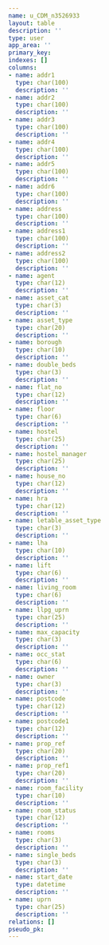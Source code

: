 ```yaml
---
name: u_CDM_n3526933
layout: table
description: ''
type: user
app_area: ''
primary_key: 
indexes: []
columns:
- name: addr1
  type: char(100)
  description: ''
- name: addr2
  type: char(100)
  description: ''
- name: addr3
  type: char(100)
  description: ''
- name: addr4
  type: char(100)
  description: ''
- name: addr5
  type: char(100)
  description: ''
- name: addr6
  type: char(100)
  description: ''
- name: address
  type: char(100)
  description: ''
- name: address1
  type: char(100)
  description: ''
- name: address2
  type: char(100)
  description: ''
- name: agent
  type: char(12)
  description: ''
- name: asset_cat
  type: char(3)
  description: ''
- name: asset_type
  type: char(20)
  description: ''
- name: borough
  type: char(10)
  description: ''
- name: double_beds
  type: char(3)
  description: ''
- name: flat_no
  type: char(12)
  description: ''
- name: floor
  type: char(6)
  description: ''
- name: hostel
  type: char(25)
  description: ''
- name: hostel_manager
  type: char(25)
  description: ''
- name: house_no
  type: char(12)
  description: ''
- name: hra
  type: char(12)
  description: ''
- name: letable_asset_type
  type: char(3)
  description: ''
- name: lha
  type: char(10)
  description: ''
- name: lift
  type: char(6)
  description: ''
- name: living_room
  type: char(6)
  description: ''
- name: llpg_uprn
  type: char(25)
  description: ''
- name: max_capacity
  type: char(3)
  description: ''
- name: occ_stat
  type: char(6)
  description: ''
- name: owner
  type: char(3)
  description: ''
- name: postcode
  type: char(12)
  description: ''
- name: postcode1
  type: char(12)
  description: ''
- name: prop_ref
  type: char(20)
  description: ''
- name: prop_ref1
  type: char(20)
  description: ''
- name: room_facility
  type: char(10)
  description: ''
- name: room_status
  type: char(12)
  description: ''
- name: rooms
  type: char(3)
  description: ''
- name: single_beds
  type: char(3)
  description: ''
- name: start_date
  type: datetime
  description: ''
- name: uprn
  type: char(25)
  description: ''
relations: []
pseudo_pk: 
---
```


